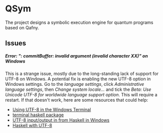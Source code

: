 # QSym

The project designs a symbolic execution engine for quantum programs based on Qafny.

## Issues

##### Error: "<stdout>: commitBuffer: invalid argument (invalid character XX)" on Windows
This is a strange issue, mostly due to the long-standing lack of support for UTF-8 on Windows. A potential fix is enabling the new UTF-8 option in Windows settings. Go to the *language settings*, click *Administrative language settings*, then *Change system locale…* and tick the *Beta: Use Unicode UTF-8 for worldwide language support option*. This will require a restart. If that doesn't work, here are some resources that could help:
- [Using UTF-8 in the Windows Terminal](https://akr.am/blog/posts/using-utf-8-in-the-windows-terminal)
- [terminal haskell package](https://hackage.haskell.org/package/terminal)
- [UTF-8 input/output in from Haskell in Windows](https://stackoverflow.com/questions/66928909/utf-8-input-output-in-from-haskell-in-windows)
- [Haskell with UTF-8](https://serokell.io/blog/haskell-with-utf8)